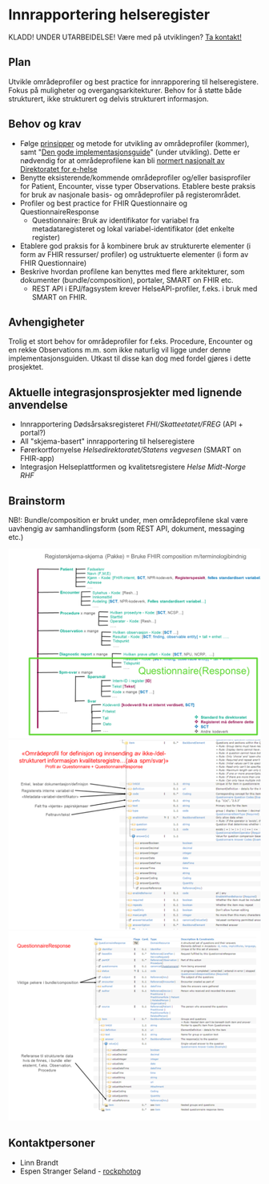 # Innrapportering helseregister

KLADD! UNDER UTARBEIDELSE! Være med på utviklingen? [Ta kontakt!](https://hl7norway.github.io/best-practice/docs/contact.html)

## Plan

Utvikle områdeprofiler og best practice for innrapporering til helseregistere. Fokus på muligheter og overgangsarkitekturer. Behov for å støtte både strukturert, ikke strukturert og delvis strukturert informasjon.

## Behov og krav

- Følge [prinsipper](https://hl7norway.github.io/best-practice/docs/no-national-profiles-principles.html) og metode for utvikling av områdeprofiler (kommer), samt "[Den gode implementasjonsguide](https://hl7norway.github.io/best-practice/docs/dgi/)" (under utvikling). Dette er nødvendig for at områdeprofilene kan bli [normert nasjonalt av Direktoratet for e-helse](https://ehelse.no/standarder)
- Benytte eksisterende/kommende områdeprofiler og/eller basisprofiler for Patient, Encounter, visse typer Observations. Etablere beste praksis for bruk av nasjonale basis- og områdeprofiler på registerområdet. 
- Profiler og best practice for FHIR Questionnaire og QuestionnaireResponse
  - Questionnaire: Bruk av identifikator for variabel fra metadataregisteret og lokal variabel-identifikator (det enkelte register)
- Etablere god praksis for å kombinere bruk av strukturerte elementer (i form av FHIR ressurser/ profiler) og ustruktuerte elementer (i form av FHIR Questionnaire) 
- Beskrive hvordan profilene kan benyttes med flere arkitekturer, som dokumenter (bundle/composition), portaler, SMART on FHIR etc.
  - REST API i EPJ/fagsystem krever HelseAPI-profiler, f.eks. i bruk med SMART on FHIR. 

## Avhengigheter

Trolig et stort behov for områdeprofiler for f.eks. Procedure, Encounter og en rekke Observations m.m. som ikke naturlig vil ligge under denne implementasjonsguiden. Utkast til disse kan dog med fordel gjøres i dette prosjektet. 

## Aktuelle integrasjonsprosjekter med lignende anvendelse

- Innrapportering Dødsårsaksregisteret _FHI/Skatteetatet/FREG_ (API + portal?)
- All "skjema-basert" innrapportering til helseregistere
- Førerkortfornyelse _Helsedirektoratet/Statens vegvesen_ (SMART on FHIR-app)
- Integrasjon Helseplattformen og kvalitetsregistere _Helse Midt-Norge RHF_

## Brainstorm

NB!: Bundle/composition er brukt under, men områdeprofilene skal være uavhengig av samhandlingsform (som REST API, dokument, messaging etc.)

![lysbilde](images/Lysbilde6.PNG)
![lysbilde](images/Lysbilde7.PNG)
![lysbilde](images/Lysbilde8.PNG)


## Kontaktpersoner

- Linn Brandt
- Espen Stranger Seland - [rockphotog](https://github.com/rockphotog)
